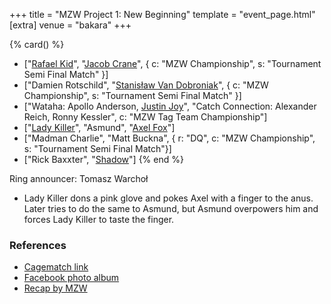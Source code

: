 +++
title = "MZW Project 1: New Beginning"
template = "event_page.html"
[extra]
venue = "bakara"
+++

{% card() %}
- ["[Rafael Kid](@/w/rafael-kid.md)", "[Jacob Crane](@/w/jacob-crane.md)", { c: "MZW Championship", s: "Tournament Semi Final Match" }]
- ["Damien Rotschild", "[Stanisław Van Dobroniak](@/w/stanislaw-van-dobroniak.md)", { c: "MZW Championship", s: "Tournament Semi Final Match" }]
- ["Wataha: Apollo Anderson, [Justin Joy](@/w/justin-joy.md)", "Catch Connection: Alexander Reich, Ronny Kessler", c: "MZW Tag Team Championship"]
- ["[Lady Killer](@/w/boro.md)", "Asmund", "[Axel Fox](@/w/axel-fox.md)"]
- ["Madman Charlie", "Matt Buckna", { r: "DQ", c: "MZW Championship", s: "Tournament Semi Final Match"}]
- ["Rick Baxxter", "[Shadow](@/w/shadow.md)"]
{% end %}

Ring announcer: Tomasz Warchoł

* Lady Killer dons a pink glove and pokes Axel with a finger to the anus. Later tries to do the same to Asmund, but Asmund overpowers him and forces Lady Killer to taste the finger.

### References

* [Cagematch link](https://www.cagematch.net/?id=1&nr=322460)
* [Facebook photo album](https://www.facebook.com/media/set/?set=a.1436496766494545&type=3)
* [Recap by MZW](https://youtu.be/2pkg3X3kyY0)
